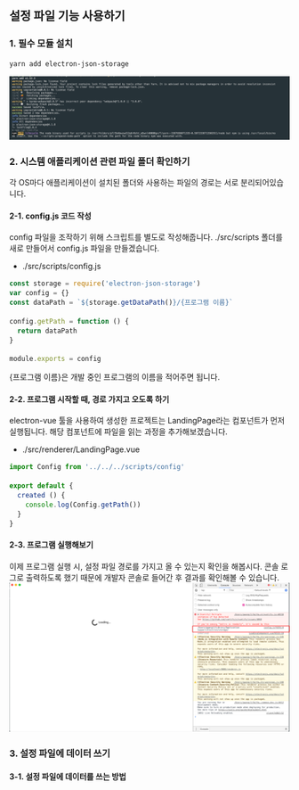 설정 파일 기능 사용하기
----------------------

### 1. 필수 모듈 설치
``` bash
yarn add electron-json-storage
```
![ex_screenshot](./assets//yarn-add-json-storage.png)

### 2. 시스템 애플리케이션 관련 파일 폴더 확인하기
각 OS마다 애플리케이션이 설치된 폴더와 사용하는 파일의 경로는 서로 분리되어있습니다. 
#### 2-1. config.js 코드 작성
config 파일을 조작하기 위해 스크립트를 별도로 작성해줍니다. ./src/scripts 폴더를 새로 만들어서 config.js 파일을 만들겠습니다.
- ./src/scripts/config.js
``` javascript
const storage = require('electron-json-storage')
var config = {}
const dataPath = `${storage.getDataPath()}/{프로그램 이름}`

config.getPath = function () {
  return dataPath
}

module.exports = config
```
{프로그램 이름}은 개발 중인 프로그램의 이름을 적어주면 됩니다.
#### 2-2. 프로그램 시작할 때, 경로 가지고 오도록 하기
electron-vue 툴을 사용하여 생성한 프로젝트는 LandingPage라는 컴포넌트가 먼저 실행됩니다. 해당 컴포넌트에 파일을 읽는 과정을 추가해보겠습니다.
- ./src/renderer/LandingPage.vue
``` javascript
import Config from '../../../scripts/config'

export default {
  created () {
    console.log(Config.getPath())
  }
}
```
#### 2-3. 프로그램 실행해보기
이제 프로그램 실행 시, 설정 파일 경로를 가지고 올 수 있는지 확인을 해봅시다. 콘솔 로그로 출력하도록 했기 때문에 개발자 콘솔로 들어간 후 결과를 확인해볼 수 있습니다.
![ex_screenshot](./assets//electron-json-config-path.png)

### 3. 설정 파일에 데이터 쓰기
#### 3-1. 설정 파일에 데이터를 쓰는 방법

